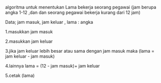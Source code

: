 algoritma untuk menentukan Lama bekerja seorang pegawai
(jam berupa angka 1-12 ,dan dan seorang pegawai bekerja kurang dari 12 jam)

Data;
jam masuk, jam keluar , lama : angka

1.masukkan jam masuk

2.masukkan jam keluar

3.jika jam keluar lebih besar atau sama dengan jam masuk maka (lama = jam keluar - jam masuk)

4.lainnya lama = (12 - jam masuk)+ jam keluar 

5.cetak (lama)


